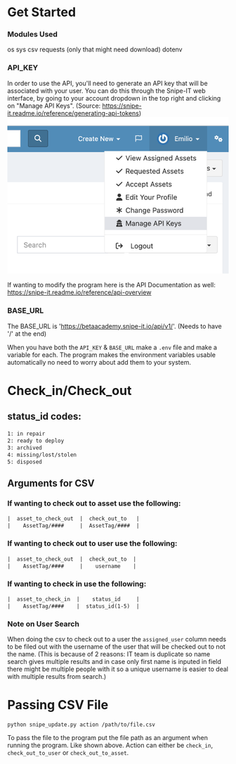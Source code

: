 # Get Started
### Modules Used
os
sys
csv
requests (only that might need download)
dotenv

### API_KEY
In order to use the API, you'll need to generate an API key that will be associated with your user. You can do this through the Snipe-IT web interface, by going to your account dropdown in the top right and clicking on "Manage API Keys". (Source: https://snipe-it.readme.io/reference/generating-api-tokens)
![Alt text](/GET%20API%20KEY.png)

If wanting to modify the program here is the API Documentation as well: https://snipe-it.readme.io/reference/api-overview

### BASE_URL
The BASE_URL is 'https://betaacademy.snipe-it.io/api/v1/'. (Needs to have '/' at the end)

When you have both the `API_KEY` & `BASE_URL` make a `.env` file and make a variable for each. The program makes the environment variables usable automatically no need to worry about add them to your system.

# Check_in/Check_out
## status_id codes:
    1: in repair
    2: ready to deploy
    3: archived
    4: missing/lost/stolen
    5: disposed 

## Arguments for CSV
### If wanting to check out to asset use the following:
    |  asset_to_check_out  |  check_out_to   |
    |    AssetTag/####     |  AssetTag/####  |

### If wanting to check out to user use the following:
    |  asset_to_check_out  |  check_out_to  |
    |    AssetTag/####     |    username    |

### If wanting to check in use the following:
    |  asset_to_check_in  |    status_id     |
    |    AssetTag/####    |  status_id(1-5)  |

### Note on User Search
When doing the csv to check out to a user the `assigned_user` column needs to be filed out with the username of the user that will be checked out to not the name. (This is because of 2 reasons: IT team is duplicate so name search gives multiple results and in case only first name is inputed in field there might be multiple people with it so a unique username is easier to deal with multiple results from search.)

# Passing CSV File
    python snipe_update.py action /path/to/file.csv
To pass the file to the program put the file path as an argument when running the program. Like shown above. Action can either be `check_in`, `check_out_to_user` or `check_out_to_asset`.